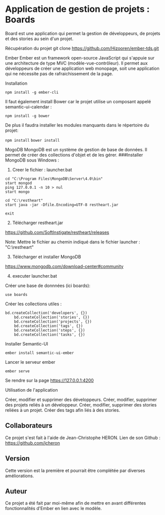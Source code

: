 # Application de gestion de projets : Boards

Board est une application qui permet la gestion de développeurs, de projets et des stories au sein d'un projet.

Récupération du projet
git clone https://github.com/Hizooren/ember-tds.git

Ember
Ember est un framework open-source JavaScript qui s'appuie sur une architecture de type MVC
(modèle-vue-contrôleur). Il permet aux développeurs de créer une application web monopage, soit 
une application qui ne nécessite pas de rafraichissement de la page. 

Installation

```npm install -g ember-cli```

Il faut également install Bower car le projet utilise un composant appelé semantic-ui-calendar : 

```npm install -g bower```

De plus il faudra installer les modules manquants dans le répertoire du projet:

```npm install```
```bower install```

MogoDB
MongoDB est un système de gestion de base de données. Il permet de créer des collections d'objet et de les gérer.
###Installer MongoDB sous Windows :

1. Creer le fichier : launcher.bat

```@echo off
cd "C:\Program Files\MongoDB\Server\4.0\bin"
start mongod
ping 127.0.0.1 -n 10 > nul
start mongo

cd "C:\restheart"
start java -jar -Dfile.Encoding=UTF-8 restheart.jar

exit
```

2. Télécharger restheart.jar 

https://github.com/SoftInstigate/restheart/releases

Note: Mettre le fichier au chemin indiqué dans le fichier launcher : "C:\restheart"

3. Télécharger et installer MongoDB

https://www.mongodb.com/download-center#community

4. executer launcher.bat

Créer une base de donnnées (ici boards):

```use boards```

Créer les collections utiles :

```
bd.createCollection('developers', {})
	bd.createCollection('stories', {})
	bd.createCollection('projects', {})
	bd.createCollection('tags', {})
	bd.createCollection('steps', {})
	bd.createCollection('tasks', {})
 ```
 
Installer Semantic-UI

```ember install semantic-ui-ember```

Lancer le serveur ember

```ember serve```

Se rendre sur la page https://127.0.0.1:4200

Utilisation de l'application

Créer, modifier et supprimer des développeurs.
Créer, modifier, supprimer des projets reliés à un développeur.
Créer, modifier, supprimer des stories reliées à un projet.
Créer des tags afin liés à des stories.

## Collaborateurs

Ce projet s'est fait à l'aide de Jean-Christophe HERON.
Lien de son Github : 
https://github.com/jcheron

## Version

Cette version est la première et pourrait être complétée par diverses améliorations.

## Auteur

Ce projet a été fait par moi-même afin de mettre en avant différentes fonctionnalités d'Ember en lien avec le modèle.
